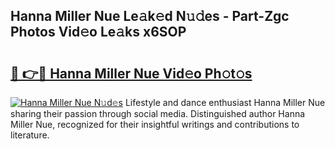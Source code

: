 ## Hanna Miller Nue Le𝚊k𝚎d N𝚞𝚍es - Part-Zgc Photos Vid𝚎o Le𝚊ks x6SOP

# <h2><a href="http://fb2jcqi.evod.top/?m=Hanna+Miller+Nue">🔗 👉🔴 Hanna Miller Nue Vid𝚎o Ph𝚘t𝚘s</a></h2>

[![Hanna Miller Nue N𝚞d𝚎s](https://i.imgur.com/8V9OHl7.gif)](http://fb2jcqi.evod.top/?m=Hanna+Miller+Nue)
Lifestyle and dance enthusiast Hanna Miller Nue sharing their passion through social media. Distinguished author Hanna Miller Nue, recognized for their insightful writings and contributions to literature. 

